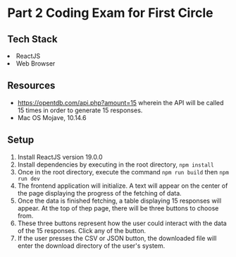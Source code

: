 # Part 2 Coding Exam for First Circle

## Tech Stack
<li>ReactJS</li>
<li>Web Browser</li>

## Resources
- https://opentdb.com/api.php?amount=15 wherein the API will be called 15 times in order to generate 15 responses.
- Mac OS Mojave, 10.14.6

## Setup 
1. Install ReactJS version 19.0.0
2. Install dependencies by executing in the root directory, `npm install`
4. Once in the root directory, execute the command `npm run build` then `npm run dev`
5. The frontend application will initialize. A text will appear on the center of the page displaying the progress of the fetching of data. 
6. Once the data is finished fetching, a table displaying 15 responses will appear. At the top of thep page, there will be three buttons to choose from.
7. These three buttons represent how the user could interact with the data of the 15 responses. Click any of the button.
8. If the user presses the CSV or JSON button, the downloaded file will enter the download directory of the user's system. 
